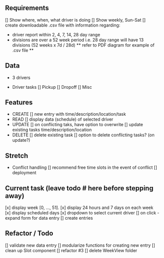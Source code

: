 ## Requirements

[] Show where, when, what driver is doing
[] Show weekly, Sun-Sat
[] create downloadable .csv file with information regarding:

- driver report within 2, 4, 7, 14, 28 day range
- divisions are over a 52 week period
  i.e. 28 day range will have 13 divisions (52 weeks x 7d / 28d)
  ** refer to PDF diagram for example of .csv file **

## Data

- 3 drivers

- Driver tasks
  [] Pickup
  [] Dropoff
  [] Misc

## Features

- CREATE
  [] new entry with time/description/location/task
- READ
  [] display data (schedule) of selected driver
- UPDATE
  [] on conflicting taks, have option to overwrite
  [] update existing tasks time/description/location
- DELETE
  [] delete existing task
  [] option to delete conflicting tasks? (on update?)

## Stretch

- Conflict handling
  [] recommend free time slots in the event of conflict
  [] deployment

## Current task (leave todo # here before stepping away)

[x] display week [0, ..., 51].
[x] display 24 hours and 7 days on each week
[x] display scheduled days
[x] dropdown to select current driver
[] on click - expand form for data entry
[] create entries

## Refactor / Todo

[] validate new data entry
[] modularize functions for creating new entry
[] clean up Slot component
[] refactor #3
[] delete WeekView folder
